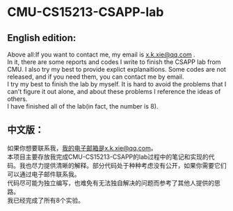# CMU-CS15213-CSAPP-lab
## English edition:
Above all:If you want to contact me, my email is x.k.xie@qq.com .\
In it, there are some reports and codes I write to finish the CSAPP lab from CMU. I also try my best to provide explict explanaitions. Some codes are not released, and if you need them, you can contact me by email.\
I try my best to finish the lab by myself. It is hard to avoid the problems that I can't figure it out alone, and about these problems I reference the ideas of others.  \
I have finished all of the lab(in fact, the number is 8).

## 中文版：
如果你想要联系我，我的电子邮箱是x.k.xie@qq.com。\
本项目主要存放我完成CMU-CS15213-CSAPP的lab过程中的笔记和实现的代码。我也尽力提供清晰的解释。部分代码处于种种考虑没有公开，如果你需要它们可以通过电子邮件联系我。\
代码尽可能为独立编写，也难免有无法独自解决的问题而参考了其他人提供的思路。  \
我已经完成了所有8个实验。
